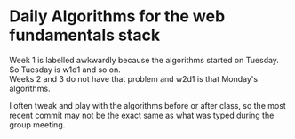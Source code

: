# Daily Algorithms for the web fundamentals stack

Week 1 is labelled awkwardly because the algorithms started on Tuesday. So Tuesday is w1d1 and so on.  
Weeks 2 and 3 do not have that problem and w2d1 is that Monday's algorithms.

I often tweak and play with the algorithms before or after class, so the most recent commit may not be the exact same as what was typed during the group meeting.